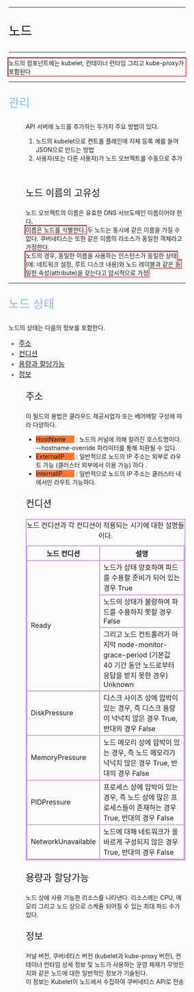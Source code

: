 <!-- github-markdown-css -->
<link rel="stylesheet" href="https://cdnjs.cloudflare.com/ajax/libs/github-markdown-css/5.1.0/github-markdown-dark.css" />
<style type='text/css'>
    .markdown-body {
		box-sizing: border-box;
		/* min-width: 200px;
		max-width: 980px; */
		margin: 0 auto;
		padding: 45px;
	}
	@media (max-width: 767px) {
		.markdown-body {
			padding: 15px;
		}
	}
    .subject1 {
        font-size : 30px;
    }
    .subject2 {
        font-size : 27px;
        color : #80bfff;
    }
    .subtitle, #address, #condition, #capacity, #info {
        font-size : 22px;
    }
    p[class=important], span.emphasis {
        outline-style : inset;
        outline-color : #ff8080;
    }
    table, th, td {
        border : 2px solid #cc99ff;
        border-collapse : collapse;
    }
</style>
<div class="markdown-body">
<hr/>
    <p class="subject1">노드</p>
<hr/>
<p class="important">노드의 컴포넌트에는 kubelet, 컨테이너 런타임 그리고 kube-proxy가 포함된다</p>
<hr/>
<dl>
    <dt><p class="subject2">관리</p></dt>
    <dd>API 서버에 노드를 추가하는 두가지 주요 방법이 있다.
        <ol>
            <li>노드의 kubelet으로 컨트롤 플레인에 자체 등록 예를 들어 JSON으로 만드는 방법</li>
            <li>사용자(또는 다른 사용자)가 노드 오브젝트를 수동으로 추가</li>
        </ol>
    </dd>
    <br/>
    <dd><p class="subtitle">노드 이름의 고유성</p></dd>
    <dd>노드 오브젝트의 이름은 유효한 DNS 서브도메인 이름이어야 한다.</dd>
    <dd><span class="emphasis">이름은 노드를 식별한다.</span> 두 노드는 동시에 같은 이름을 가질 수 없다. 쿠버네티스는 또한 같은 이름의 리소스가 동일한 객체라고 가정한다.<br/>
    <span class="emphasis">노드의 경우, 동일한 이름을 사용하는 인스턴스가 동일한 상태(예: 네트워크 설정, 루트 디스크 내용)와 노드 레이블과 같은 동일한 속성(attribute)을 갖는다고 암시적으로 가정</span>
    </dd>
    <hr/>
    <dt>
        <p class="subject2">노드 상태<p>
        노드의 상태는 다음의 정보를 포함한다.
    </dt>
    <ul>
        <li style="color : #1a75ff; font-size : 16px;"><a href="#address">주소</a></li>
        <li style="color : #1a75ff; font-size : 16px;"><a href="#condition">컨디션</a></li>
        <li style="color : #1a75ff; font-size : 16px;"><a href="#capacity">용량과 할당가능</a></li>
        <li style="color : #1a75ff; font-size : 16px;"><a href="#info">정보</a></li>
    </ul>
    <dd><p id="address">주소</p></dd>
    <dd>이 필드의 용법은 클라우드 제공사업자 또는 베어메탈 구성에 따라 다양하다.</dd>
    <dd>
        <ul>
            <li><span style="width:90px; background:#ff7733; display:inline-block">HostName</span> : 노드의 커널에 의해 알려진 호스트명이다. --hostname-override 파라미터를 통해 치환될 수 있다.</li>
            <li><span style="width:90px; background:#ff7733; display:inline-block">ExternalIP</span> : 일반적으로 노드의 IP 주소는 외부로 라우트 가능 (클러스터 외부에서 이용 가능) 하다 .</li>
            <li><span style="width:90px; background:#ff7733; display:inline-block">InternalIP</span> : 일반적으로 노드의 IP 주소는 클러스터 내에서만 라우트 가능하다.</li>
        </ul>
    </dd>
    <dd><p id="condition">컨디션</p></dd>
    <dd>
        <table>
            <caption>노드 컨디션과 각 컨디션이 적용되는 시기에 대한 설명들이다.</caption>
            <thead>
                <tr>
                    <th>노드 컨디션</th>
                    <th>설명</th>
                </tr>
            </thead>
            <tbody>
                <tr>
                    <td rowspan="3">Ready</td>
                    <td>노드가 상태 양호하며 파드를 수용할 준비가 되어 있는 경우 True</td>
                </tr>
                <tr>
                    <td>노드의 상태가 불량하여 파드를 수용하지 못할 경우 False</td>
                </tr>
                <tr>
                    <td>그리고 노드 컨트롤러가 마지막 node-monitor-grace-period (기본값 40 기간 동안 노드로부터 응답을 받지 못한 경우) Unknown</td>
                </tr>
                <tr>
                    <td>DiskPressure</td>
                    <td>디스크 사이즈 상에 압박이 있는 경우, 즉 디스크 용량이 넉넉치 않은 경우 True, 반대의 경우 False</td>
                </tr>
                <tr>
                    <td>MemoryPressure</td>
                    <td>노드 메모리 상에 압박이 있는 경우, 즉 노드 메모리가 넉넉치 않은 경우 True, 반대의 경우 False</td>
                </tr>
                <tr>
                    <td>PIDPressure</td>
                    <td>프로세스 상에 압박이 있는 경우, 즉 노드 상에 많은 프로세스들이 존재하는 경우 True, 반대의 경우 False</td>
                </tr>
                <tr>
                    <td>NetworkUnavailable</td>
                    <td>노드에 대해 네트워크가 올바르게 구성되지 않은 경우 True, 반대의 경우 False</td>
                </tr>
            </tbody>
        </table>
    </dd>
    <dd><p id="capacity">용량과 할당가능</p></dd>
    <dd>노드 상에 사용 가능한 리소스를 나타낸다. 리소스에는 CPU, 메모리 그리고 노드 상으로 스케줄 되어질 수 있는 최대 파드 수가 있다.</dd>
    <dd><p id="info">정보</p></dd>
    <dd>커널 버전, 쿠버네티스 버전 (kubelet과 kube-proxy 버전), 컨테이너 런타임 상세 정보 및 노드가 사용하는 운영 체제가 무엇인지와 같은 노드에 대한 일반적인 정보가 기술된다.</dd>
    <dd>이 정보는 Kubelet이 노드에서 수집하여 쿠버네티스 API로 전송</dd>
</dl>
</div>


